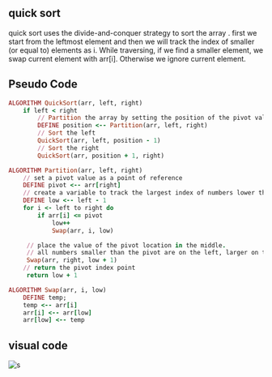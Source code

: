 ## quick sort

quick sort uses the divide-and-conquer strategy to sort the array . first we start from the leftmost element and then we will track the index of smaller (or equal to) elements as i. While traversing, if we find a smaller element, we swap current element with arr[i]. Otherwise we ignore current element. 


## Pseudo Code

```ruby
ALGORITHM QuickSort(arr, left, right)
    if left < right
        // Partition the array by setting the position of the pivot value
        DEFINE position <-- Partition(arr, left, right)
        // Sort the left
        QuickSort(arr, left, position - 1)
        // Sort the right
        QuickSort(arr, position + 1, right)

ALGORITHM Partition(arr, left, right)
    // set a pivot value as a point of reference
    DEFINE pivot <-- arr[right]
    // create a variable to track the largest index of numbers lower than the defined pivot
    DEFINE low <-- left - 1
    for i <- left to right do
        if arr[i] <= pivot
            low++
            Swap(arr, i, low)

     // place the value of the pivot location in the middle.
     // all numbers smaller than the pivot are on the left, larger on the right.
     Swap(arr, right, low + 1)
    // return the pivot index point
     return low + 1

ALGORITHM Swap(arr, i, low)
    DEFINE temp;
    temp <-- arr[i]
    arr[i] <-- arr[low]
    arr[low] <-- temp
```

## visual code
![s](https://user-images.githubusercontent.com/90922969/167315864-2579a64c-80a2-4226-96de-936278e385c5.jpg)

